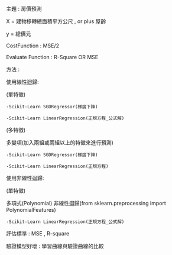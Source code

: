 主題 : 房價預測

X = 建物移轉總面積平方公尺 , or plus 屋齡 

y = 總價元

CostFunction : MSE/2

Evaluate Function : R-Square OR MSE

方法 :

  使用線性迴歸:
  
  (單特徵)
  
    -Scikit-Learn SGDRegressor(梯度下降)
    
    -Scikit-Learn LinearRegression(正規方程_公式解)
  
  
  (多特徵)
  
  多變項(加入兩組或兩組以上的特徵來進行預測)
  
    -Scikit-Learn SGDRegressor(梯度下降)
    
    -Scikit-Learn LinearRegression(正規方程)
  
  
  使用非線性迴歸:
  
  (單特徵)
  
  多項式(Polynomial) 非線性迴歸(from sklearn.preprocessing import PolynomialFeatures)
  
    -Scikit-Learn LinearRegression(正規方程_公式解)
  
    

評估標準 : MSE , R-square

驗證模型好壞 : 學習曲線與驗證曲線的比較
